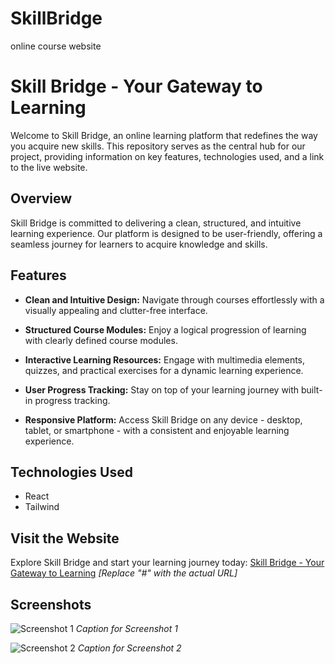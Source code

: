 # SkillBridge
online course website

# Skill Bridge - Your Gateway to Learning

Welcome to Skill Bridge, an online learning platform that redefines the way you acquire new skills. This repository serves as the central hub for our project, providing information on key features, technologies used, and a link to the live website.

## Overview

Skill Bridge is committed to delivering a clean, structured, and intuitive learning experience. Our platform is designed to be user-friendly, offering a seamless journey for learners to acquire knowledge and skills.

## Features

- **Clean and Intuitive Design:** Navigate through courses effortlessly with a visually appealing and clutter-free interface.
  
- **Structured Course Modules:** Enjoy a logical progression of learning with clearly defined course modules.

- **Interactive Learning Resources:** Engage with multimedia elements, quizzes, and practical exercises for a dynamic learning experience.

- **User Progress Tracking:** Stay on top of your learning journey with built-in progress tracking.

- **Responsive Platform:** Access Skill Bridge on any device - desktop, tablet, or smartphone - with a consistent and enjoyable learning experience.

## Technologies Used

- React
- Tailwind

## Visit the Website

Explore Skill Bridge and start your learning journey today: [Skill Bridge - Your Gateway to Learning](#) *[Replace "#" with the actual URL]*

## Screenshots

![Screenshot 1](screenshots/screenshot1.png)
*Caption for Screenshot 1*

![Screenshot 2](screenshots/screenshot2.png)
*Caption for Screenshot 2*


